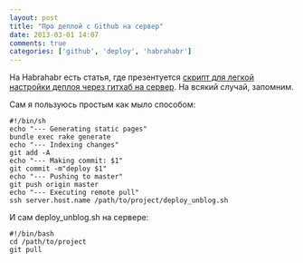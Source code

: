 ```yaml
---
layout: post
title: "Про деплой с Github на сервер"
date: 2013-03-01 14:07
comments: true
categories: ['github', 'deploy', 'habrahabr']
---
```


На Habrahabr есть статья, где презентуется [скрипт для легкой настройки деплоя через гитхаб на сервер](http://habrahabr.ru/post/171195/). На всякий случай, запомним.

Сам я пользуюсь простым как мыло способом:

    #!/bin/sh
    echo "--- Generating static pages"
    bundle exec rake generate
    echo "--- Indexing changes"
    git add -A
    echo "--- Making commit: $1"
    git commit -m"deploy $1"
    echo "--- Pushing to master"
    git push origin master
    echo "--- Executing remote pull"
    ssh server.host.name /path/to/project/deploy_unblog.sh

И сам deploy_unblog.sh на сервере:

    #!/bin/bash
    cd /path/to/project
    git pull